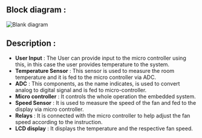 
## Block diagram :


![Blank diagram](https://user-images.githubusercontent.com/75168665/155831350-a56a0b12-b102-48c4-a8e1-63f43319fff2.jpeg)

## Description :

 -  **User Input** : The User can provide input to the micro controller using this, in this case the user provides temperature to the system.
 - **Temperature Sensor** : This sensor is used to measure the room temperature and it is fed to the micro controller via ADC.
 - **ADC** : This components, as the name indicates, is used to convert analog to digital signal and is fed to micro-controller.
 - **Micro controller** : It controls the whole operation the embedded system.
 - **Speed Sensor** : It is used to measure the speed of the fan and fed to the display via micro controller.
 - **Relays** : It is connected with the micro controller to help adjust the fan speed according to the instruction.
 - **LCD display** : It displays the temperature and the respective fan speed.


